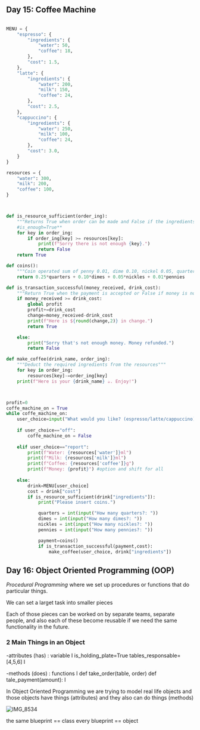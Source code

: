 ## Day 15: Coffee Machine
```python

MENU = {
    "espresso": {
        "ingredients": {
            "water": 50,
            "coffee": 18,
        },
        "cost": 1.5,
    },
    "latte": {
        "ingredients": {
            "water": 200,
            "milk": 150,
            "coffee": 24,
        },
        "cost": 2.5,
    },
    "cappuccino": {
        "ingredients": {
            "water": 250,
            "milk": 100,
            "coffee": 24,
        },
        "cost": 3.0,
    }
}

resources = {
    "water": 300,
    "milk": 200,
    "coffee": 100,
}



def is_resource_sufficient(order_ing):
    """Returns True when order can be made and False if the ingredients insufficient"""
    #is_enough=True**
    for key in order_ing:
        if order_ing[key] >= resources[key]:
            print(f"Sorry there is not enough {key}.")
            return False
    return True

def coins():
    """Coin operated sum of penny 0.01, dime 0.10, nickel 0.05, quarter 0.25"""
    return 0.25*quarters + 0.10*dimes + 0.05*nickles + 0.01*pennies

def is_transaction_successful(money_received, drink_cost):
    """Return True when the payment is accepted or False if money is not enough"""
    if money_received >= drink_cost:
        global profit
        profit+=drink_cost
        change=money_received-drink_cost
        print(f"Here is ${round(change,2)} in change.")
        return True

    else:
        print("Sorry that's not enough money. Money refunded.")
        return False

def make_coffee(drink_name, order_ing):
    """Deduct the required ingredients from the resources"""
    for key in order_ing:
        resources[key]-=order_ing[key]
    print(f"Here is your {drink_name} ☕️. Enjoy!")



profit=0
coffe_machine_on = True
while coffe_machine_on:
    user_choice=input("What would you like? (espresso/latte/cappuccino): ").lower()
    
    if user_choice=="off":
        coffe_machine_on = False
    
    elif user_choice=="report":
        print(f"Water: {resources['water']}ml")
        print(f"Milk: {resources['milk']}ml")
        print(f"Coffee: {resources['coffee']}g")
        print(f"Money: {profit}") #option and shift for all
    
    else:
        drink=MENU[user_choice]
        cost = drink["cost"]
        if is_resource_sufficient(drink["ingredients"]):
            print("Please insert coins.")

            quarters = int(input("How many quarters?: "))
            dimes = int(input("How many dimes?: "))
            nickles = int(input("How many nickles?: "))
            pennies = int(input("How many pennies?: "))

            payment=coins()
            if is_transaction_successful(payment,cost):
                make_coffee(user_choice, drink["ingredients"])
```
## Day 16: Object Oriented Programming (OOP)

_Procedural Programming_ where we set up procedures or functions that do particular things.

We can set a larget task into smaller pieces

Each of those pieces can be worked on by separate teams, separate people, and also each of these become reusable if we need the same functionality in the future.

### 2 Main Things in an Object

-attributes (has) : variable I is_holding_plate=True tables_responsable=[4,5,6] I

-methods (does) :  functions I def take_order(table, order) def tale_payment(amount): I

In Object Oriented Programming we are trying to model real life objects and those objects have things (attributes) and they also can do things (methods)

![IMG_8534](https://github.com/user-attachments/assets/dd36ada8-630c-4282-abb4-a8644188fc58)


the same blueprint == class
every blueprint == object












